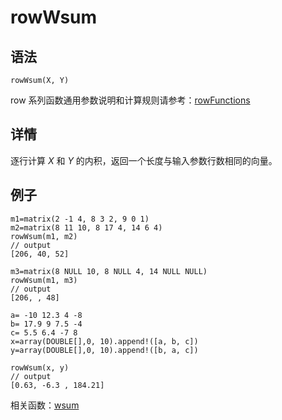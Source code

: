 # rowWsum

## 语法

`rowWsum(X, Y)`

row 系列函数通用参数说明和计算规则请参考：[rowFunctions](../themes/rowFunctions.md)

## 详情

逐行计算 *X* 和 *Y* 的内积，返回一个长度与输入参数行数相同的向量。

## 例子

```
m1=matrix(2 -1 4, 8 3 2, 9 0 1)
m2=matrix(8 11 10, 8 17 4, 14 6 4)
rowWsum(m1, m2)
// output
[206, 40, 52]

m3=matrix(8 NULL 10, 8 NULL 4, 14 NULL NULL)
rowWsum(m1, m3)
// output
[206, , 48]

a= -10 12.3 4 -8
b= 17.9 9 7.5 -4
c= 5.5 6.4 -7 8
x=array(DOUBLE[],0, 10).append!([a, b, c])
y=array(DOUBLE[],0, 10).append!([b, a, c])

rowWsum(x, y)
// output
[0.63, -6.3 , 184.21]
```

相关函数：[wsum](../w/wsum.md)

